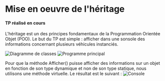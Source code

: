 # Mise en oeuvre de l'héritage
#### TP réalisé en cours

L'héritage est un des principes fondamentaux de la Programmation Orientée Objet (POO).
Le but du TP est simple : afficher dans une sonsole des informations concernant plusieurs véhicules instanciés.

![Diagramme de classes](https://github.com/VirgileJallonPeriaux/TP_Heritage/blob/master/TP_HeritageVehicule/diagClasseHeritage.PNG)
![Programme principal](https://github.com/VirgileJallonPeriaux/TP_Heritage/blob/master/TP_HeritageVehicule/diagClasseHeritage.PNG)

Pour que la méthode Afficher() puisse afficher des informations sur un objet en fonction de son type dynamique et non de son type statique, nous utilisons une méthode virtuelle.
Le résultat est le suivant :
![Console](https://github.com/VirgileJallonPeriaux/TP_Heritage/blob/master/TP_HeritageVehicule/diagClasseHeritage.PNG)


